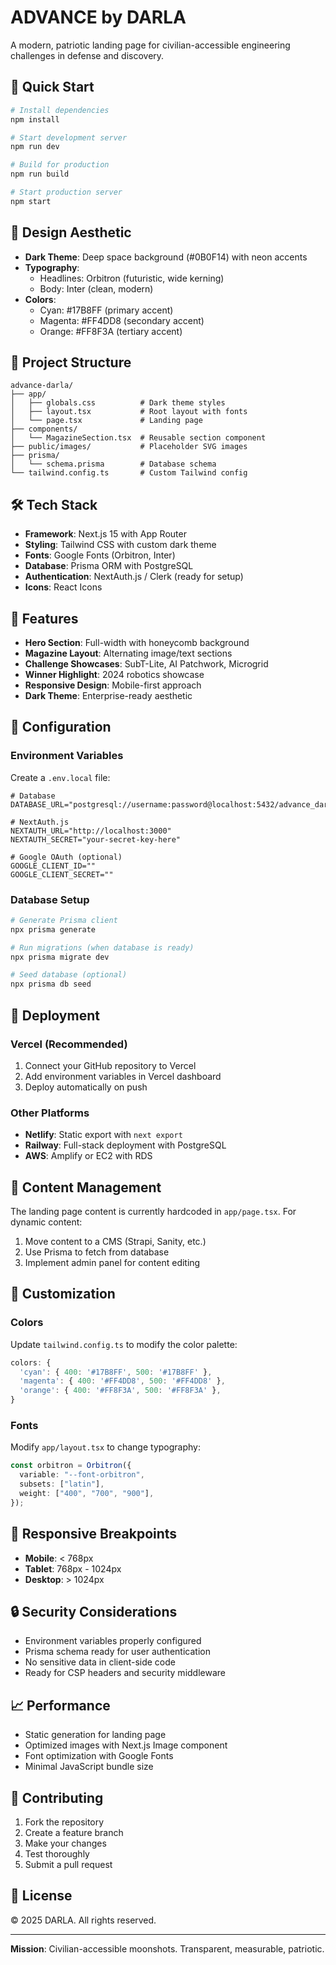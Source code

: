 # ADVANCE by DARLA

A modern, patriotic landing page for civilian-accessible engineering challenges in defense and discovery.

## 🚀 Quick Start

```bash
# Install dependencies
npm install

# Start development server
npm run dev

# Build for production
npm run build

# Start production server
npm start
```

## 🎨 Design Aesthetic

- **Dark Theme**: Deep space background (#0B0F14) with neon accents
- **Typography**: 
  - Headlines: Orbitron (futuristic, wide kerning)
  - Body: Inter (clean, modern)
- **Colors**:
  - Cyan: #17B8FF (primary accent)
  - Magenta: #FF4DD8 (secondary accent)  
  - Orange: #FF8F3A (tertiary accent)

## 📁 Project Structure

```
advance-darla/
├── app/
│   ├── globals.css          # Dark theme styles
│   ├── layout.tsx           # Root layout with fonts
│   └── page.tsx             # Landing page
├── components/
│   └── MagazineSection.tsx  # Reusable section component
├── public/images/           # Placeholder SVG images
├── prisma/
│   └── schema.prisma        # Database schema
└── tailwind.config.ts       # Custom Tailwind config
```

## 🛠 Tech Stack

- **Framework**: Next.js 15 with App Router
- **Styling**: Tailwind CSS with custom dark theme
- **Fonts**: Google Fonts (Orbitron, Inter)
- **Database**: Prisma ORM with PostgreSQL
- **Authentication**: NextAuth.js / Clerk (ready for setup)
- **Icons**: React Icons

## 🎯 Features

- **Hero Section**: Full-width with honeycomb background
- **Magazine Layout**: Alternating image/text sections
- **Challenge Showcases**: SubT-Lite, AI Patchwork, Microgrid
- **Winner Highlight**: 2024 robotics showcase
- **Responsive Design**: Mobile-first approach
- **Dark Theme**: Enterprise-ready aesthetic

## 🔧 Configuration

### Environment Variables

Create a `.env.local` file:

```env
# Database
DATABASE_URL="postgresql://username:password@localhost:5432/advance_darla"

# NextAuth.js
NEXTAUTH_URL="http://localhost:3000"
NEXTAUTH_SECRET="your-secret-key-here"

# Google OAuth (optional)
GOOGLE_CLIENT_ID=""
GOOGLE_CLIENT_SECRET=""
```

### Database Setup

```bash
# Generate Prisma client
npx prisma generate

# Run migrations (when database is ready)
npx prisma migrate dev

# Seed database (optional)
npx prisma db seed
```

## 🚀 Deployment

### Vercel (Recommended)

1. Connect your GitHub repository to Vercel
2. Add environment variables in Vercel dashboard
3. Deploy automatically on push

### Other Platforms

- **Netlify**: Static export with `next export`
- **Railway**: Full-stack deployment with PostgreSQL
- **AWS**: Amplify or EC2 with RDS

## 📝 Content Management

The landing page content is currently hardcoded in `app/page.tsx`. For dynamic content:

1. Move content to a CMS (Strapi, Sanity, etc.)
2. Use Prisma to fetch from database
3. Implement admin panel for content editing

## 🎨 Customization

### Colors
Update `tailwind.config.ts` to modify the color palette:

```typescript
colors: {
  'cyan': { 400: '#17B8FF', 500: '#17B8FF' },
  'magenta': { 400: '#FF4DD8', 500: '#FF4DD8' },
  'orange': { 400: '#FF8F3A', 500: '#FF8F3A' },
}
```

### Fonts
Modify `app/layout.tsx` to change typography:

```typescript
const orbitron = Orbitron({
  variable: "--font-orbitron",
  subsets: ["latin"],
  weight: ["400", "700", "900"],
});
```

## 📱 Responsive Breakpoints

- **Mobile**: < 768px
- **Tablet**: 768px - 1024px  
- **Desktop**: > 1024px

## 🔒 Security Considerations

- Environment variables properly configured
- Prisma schema ready for user authentication
- No sensitive data in client-side code
- Ready for CSP headers and security middleware

## 📈 Performance

- Static generation for landing page
- Optimized images with Next.js Image component
- Font optimization with Google Fonts
- Minimal JavaScript bundle size

## 🤝 Contributing

1. Fork the repository
2. Create a feature branch
3. Make your changes
4. Test thoroughly
5. Submit a pull request

## 📄 License

© 2025 DARLA. All rights reserved.

---

**Mission**: Civilian-accessible moonshots. Transparent, measurable, patriotic.